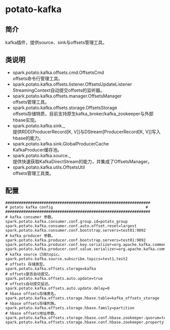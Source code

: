 # potato-kafka  

## 简介  
kafka插件，提供source、sink与offsets管理工具。  

## 类说明  
* spark.potato.kafka.offsets.cmd.OffsetsCmd  
offsets命令行管理工具。  
* spark.potato.kafka.offsets.listener.OffsetsUpdateListener  
StreamingContext自动提交offsets的监听器。  
* spark.potato.kafka.offsets.manager.OffsetsManager  
offsets管理工具。  
* spark.potato.kafka.offsets.storage.OffsetsStorage  
offsets存储特质，目前支持原生kafka_broker/kafka_zookeeper与外部hbase实现。  
* spark.potato.kafka.sink._  
提供RDD[ProducerRecord[K, V]]与DStream[ProducerRecord[K, V]]写入hbase的能力。  
* spark.potato.kafka.sink.GlobalProducerCache  
KafkaProducer缓存池。  
* spark.potato.kafka.source._  
提供快速获取KafkaDirectStream的能力，并集成了OffsetsManager。  
* spark.potato.kafka.utils.OffsetsUtil  
offsets管理工具类。  

## 配置  
```properties
################################################################
# potato kafka config                                         #
################################################################
# kafka consumer 参数。
spark.potato.kafka.consumer.conf.group.id=potato_group
spark.potato.kafka.consumer.conf.auto.offset.reset=largest
spark.potato.kafka.consumer.conf.bootstrap.servers=test01:9092
# kafka producer 参数。
spark.potato.kafka.producer.conf.bootstrap.servers=test01:9092
spark.potato.kafka.producer.conf.key.serializer=org.apache.kafka.common.serialization.StringSerializer
spark.potato.kafka.producer.conf.value.serializer=org.apache.kafka.common.serialization.StringSerializer
# kafka source 订阅topic。
spark.potato.kafka.source.subscribe.topics=test1,test2
# offsets 存储类型。
spark.potato.kafka.offsets.storage=kafka
# offsets是否自动提交。
spark.potato.kafka.offsets.auto.update=true
# offsets自动提交延迟。
spark.potato.kafka.offsets.auto.update.delay=0
# hbase offsets存储表名。
spark.potato.kafka.offsets.storage.hbase.table=kafka_offsets_storage
# hbase offsets存储列族。
spark.potato.kafka.offsets.storage.hbase.family=partition
# hbase offsets地址参数。
spark.potato.kafka.offsets.storage.hbase.conf.hbase.zookeeper.quorum=test01
spark.potato.kafka.offsets.storage.hbase.conf.hbase.zookeeper.property.clientPort=2181
```